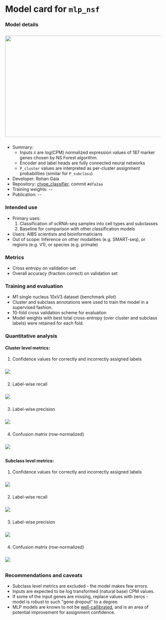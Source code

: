 # Model card for `mlp_nsf`

### Model details

<img align='center' height='328' width='648' style="padding:10px 0px 10px 0px; border-radius: 0%" src="mlp_nsf schematic.png"/>


- Summary:
    - Inputs `X` are log(CPM) normalized expression values of 187 marker genes chosen by NS Forest algorithm. 
    - Encoder and label heads are fully connected neural networks
    - `P_cluster` values are interpreted as per-cluster assignment probabilities (similar for `P_subclass`)
 - Developer: Rohan Gala
 - Repository: [ctype_classifier](https://github.com/alleninstitute/ctype_classifier), commit `#dfa2aa`
 - Training weights:  --
 - Publication: --

### Intended use
 - Primary uses: 
    1. Classification of scRNA-seq samples into cell types and subclasses
    2. Baseline for comparison with other classification models 
 - Users: AIBS scientists and bioinformaticians
 - Out of scope: Inference on other modalities (e.g. SMART-seq), or regions (e.g. V1), or species (e.g. primate)

### Metrics
 - Cross entropy on validation set
 - Overall accuracy (fraction correct) on validation set

### Training and evaluation
 - M1 single nucleus 10xV3 dataset (benchmark pilot)
 - Cluster and subclass annotations were used to train the model in a supervised fashion. 
 - 10-fold cross validation scheme for evaluation
 - Model weights with best total cross-entropy (over cluster and subclass labels) were retained for each fold. 

### Quantitative analysis

#### Cluster level metrics: 
1. Confidence values for correctly and incorrectly assigned labels<br>
<img align='center' style="padding:10px 0px 10px 0px; border-radius: 0%" src="mlp_confidence_cluster.png"/>

2. Label-wise recall<br>
<img align='center' style="padding:10px 0px 10px 0px; border-radius: 0%" src="mlp_recall_cluster.png"/>

3. Label-wise precision<br>
<img align='center' style="padding:10px 0px 10px 0px; border-radius: 0%" src="mlp_precision_cluster.png"/>

4. Confusion matrix (row-normalized)<br>
<img align='center' style="padding:10px 0px 10px 0px; border-radius: 0%" src="mlp_confusion_cluster.png"/>

#### Subclass level metrics: 
1. Confidence values for correctly and incorrectly assigned labels<br>
<img align='center' style="padding:10px 0px 10px 0px; border-radius: 0%" src="mlp_confidence_subclass.png"/>

2. Label-wise recall<br>
<img align='center' style="padding:10px 0px 10px 0px; border-radius: 0%" src="mlp_recall_subclass.png"/>

3. Label-wise precision<br>
<img align='center' style="padding:10px 0px 10px 0px; border-radius: 0%" src="mlp_precision_subclass.png"/>

4. Confusion matrix (row-normalized)<br>
<img align='center' style="padding:10px 0px 10px 0px; border-radius: 0%" src="mlp_confusion_subclass.png"/>


### Recommendations and caveats
 - Subclass level metrics are excluded - the model makes few errors. 
 - Inputs are expected to be log transformed (natural base) CPM values.
 - If some of the input genes are missing, replace values with zeros - model is robust to such "gene dropout" to a degree. 
 - MLP models are known to not be [well-callibrated](http://proceedings.mlr.press/v70/guo17a/guo17a.pdf), and is an area of potential improvement for assignment confidence.